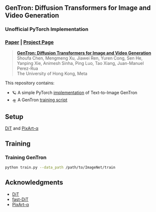 ## GenTron: Diffusion Transformers for Image and Video Generation

### Unofficial PyTorch Implementation

### [Paper](https://arxiv.org/abs/2312.04557) | [Project Page](https://www.shoufachen.com/gentron_website)

> [**GenTron: Diffusion Transformers for Image and Video Generation**](https://www.shoufachen.com/gentron_website)</br>
> Shoufa Chen, Mengmeng Xu, Jiawei Ren, Yuren Cong, Sen He, Yanping Xie, Animesh Sinha, Ping Luo, Tao Xiang, Juan-Manuel Perez-Rua
> <br>The University of Hong Kong, Meta</br>

This repository contains:

* 🪐 A simple PyTorch [implementation](models.py) of Text-to-Image GenTron
* 🛸 A GenTron [training script](train.py)

## Setup

[DiT](https://github.com/facebookresearch/DiT) and [PixArt-α](https://github.com/PixArt-alpha/PixArt-alpha)

## Training

### Training GenTron

```bash
python train.py --data_path /path/to/ImageNet/train
```

## Acknowledgments

- [DiT](https://github.com/facebookresearch/DiT)
- [fast-DiT](https://github.com/chuanyangjin/fast-DiT)
- [PixArt-α](https://github.com/PixArt-alpha/PixArt-alpha)
